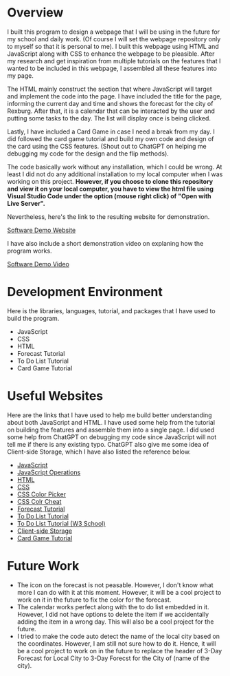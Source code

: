 # Overview

I built this program to design a webpage that I will be using in the future for my school and daily work. (Of course I will set the webpage repository only to myself so that it is personal to me). I built this webpage using HTML and JavaScript along with CSS to enhance the webpage to be pleasible. After my research and get inspiration from multiple tutorials on the features that I wanted to be included in this webpage, I assembled all these features into my page.

The HTML mainly construct the section that where JavaScript will target and implement the code into the page. I have included the title for the page, informing the current day and time and shows the forecast for the city of Rexburg. After that, it is a calendar that can be interacted by the user and putting some tasks to the day. The list will display once is being clicked.

Lastly, I have included a Card Game in case I need a break from my day. I did followed the card game tutorial and build my own code and design of the card using the CSS features. (Shout out to ChatGPT on helping me debugging my code for the design and the flip methods).

The code basically work without any installation, which I could be wrong. At least I did not do any additional installation to my local computer when I was working on this project. **However, if you choose to clone this repository and view it on your local computer, you have to view the html file using Visual Studio Code under the option (mouse right click) of "Open with Live Server".**

Nevertheless, here's the link to the resulting website for demonstration.

[Software Demo Website](https://kavin8137.github.io/DailyDock/)

I have also include a short demonstration video on explaning how the program works.

[Software Demo Video](https://somup.com/cTh03pMGh4)

# Development Environment

Here is the libraries, languages, tutorial, and packages that I have used to build the program.

* JavaScript
* CSS
* HTML
* Forecast Tutorial
* To Do List Tutorial
* Card Game Tutorial

# Useful Websites

Here are the links that I have used to help me build better understanding about both JavaScript and HTML. I have used some help from the tutorial on building the features and assemble them into a single page. I did used some help from ChatGPT on debugging my code since JavaScript will not tell me if there is any existing typo. ChatGPT also give me some idea of Client-side Storage, which I have also listed the reference below. 

- [JavaScript](https://developer.mozilla.org/en-US/docs/Learn_web_development/Core/Scripting/What_is_JavaScript)
- [JavaScript Operations](https://www.w3schools.com/js/default.asp)
- [HTML](https://www.javascripttutorial.net/javascript-dom/)
- [CSS](https://www.w3schools.com/cssref/index.php) 
- [CSS Color Picker](https://www.w3schools.com/colors/colors_picker.asp)
- [CSS Colr Cheat](https://htmlcolorcodes.com/)
- [Forecast Tutorial](https://www.geeksforgeeks.org/build-a-weather-app-in-html-css-javascript/)
- [To Do List Tutorial](https://www.youtube.com/watch?v=G0jO8kUrg-I)
- [To Do List Tutorial (W3 School)](https://www.w3schools.com/howto/howto_js_todolist.asp)
- [Client-side Storage](https://developer.mozilla.org/en-US/docs/Learn_web_development/Extensions/Client-side_APIs/Client-side_storage#example_building_a_todo_list_app)
- [Card Game Tutorial](https://www.youtube.com/watch?v=xWdkt6KSirw)

# Future Work

- The icon on the forecast is not peasable. However, I don't know what more I can do with it at this moment. However, it will be a cool project to work on it in the future to fix the color for the forecast.
- The calendar works perfect along with the to do list embedded in it. However, I did not have options to delete the item if we accidentally adding the item in a wrong day. This will also be a cool project for the future.
- I tried to make the code auto detect the name of the local city based on the coordinates. However, I am still not sure how to do it. Hence, it will be a cool project to work on in the future to replace the header of 3-Day Forecast for Local City to 3-Day Forecst for the City of (name of the city).